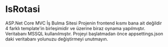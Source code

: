 # IsRotasi
ASP.Net Core MVC İş Bulma Sitesi
Projenin frontend kısmı bana ait değildir 4 farklı template'in birleşimidir ve üzerine biraz oynama yapılmıştır.
Veritabanı MSSQL kullanılmıştır. Projeyi başlatmadan önce appsettings.json daki veritabanı yolunuzu değiştirmeyi unutmayın.
